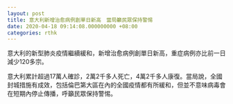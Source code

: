 ```yaml
---
layout: post
title: 意大利新增治愈病例創單日新高　當局籲民眾保持警惕
date: 2020-04-18 09:14:08.000000000 +08:00
categories: rthk
---
```


意大利的新型肺炎疫情繼續緩和，新增治愈病例創單日新高，重症病例亦比前一日減少120多宗。

意大利累計超過17萬人確診，2萬2千多人死亡，4萬2千多人康復。當局說，全國封城措施有成效，包括倫巴第大區在內的全國疫情都有所緩和，但並不意味病毒會在短期內停止傳播，呼籲民眾保持警惕。
